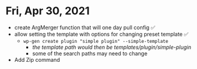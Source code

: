 # Fri, Apr 30, 2021

- create ArgMerger function that will one day pull config ✅
- allow setting the template with options for changing preset template ✅
  - `wp-gen create plugin "simple plugin" --simple-template`
    - _the template path would then be templates/plugin/simple-plugin_
    - some of the search paths may need to change
- Add Zip command
